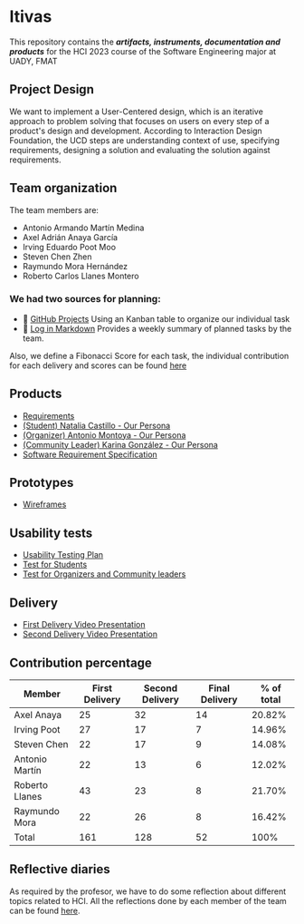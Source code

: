 # Itivas

This repository contains the **_artifacts, instruments, documentation and products_** for the HCI 2023 course of the Software Engineering major at UADY, FMAT

## Project Design

We want to implement a User-Centered design, which is an iterative approach to problem solving that focuses on users on every step of a product's design and development. According to Interaction Design Foundation, the UCD steps are understanding context of use, specifying requirements, designing a solution and evaluating the solution against requirements.

## Team organization

The team members are:

- Antonio Armando Martín Medina
- Axel Adrián Anaya García
- Irving Eduardo Poot Moo
- Steven Chen Zhen
- Raymundo Mora Hernández
- Roberto Carlos Llanes Montero

### We had two sources for planning:

- 📅 [GitHub Projects](https://github.com/users/MaddozS/projects/1/views/5) Using an Kanban table to organize our individual task
- 📅 [Log in Markdown](Planning/Planning.md) Provides a weekly summary of planned tasks by the team.

Also, we define a Fibonacci Score for each task, the individual contribution for each delivery and scores can be found [here](Planning/Metrics.md)

## Products

- [Requirements](Artifacts/Requirements.md)
- [(Student) Natalia Castillo - Our Persona](Artifacts/StudentPersona.pdf)
- [(Organizer) Antonio Montoya - Our Persona](Artifacts/EventPlannerPersona.pdf)
- [(Community Leader) Karina González - Our Persona](Artifacts/CommunityLeaderPersona.pdf)
- [Software Requirement Specification](https://docs.google.com/document/d/1ixKyyl27_yUNarjqch0HmAOMek8bJX1Y/edit?usp=sharing&ouid=112688572299281125157&rtpof=true&sd=true)

## Prototypes

- [Wireframes](https://www.figma.com/file/27uvw2CDjEvAWJhQnQGpM4/Itivas?node-id=101%3A227&t=0LNd3COhUHOeVRqO-1)

## Usability tests

- [Usability Testing Plan](https://docs.google.com/document/d/1RlMW1gxT0zSXGGcqSxq8IaHzHp68YocDe69JEFOmYqQ/edit?usp=sharing)
- [Test for Students](https://t.maze.co/163316891?guerilla=true&notrack=true)
- [Test for Organizers and Community leaders](https://t.maze.co/163071637?guerilla=true&notrack=true)

## Delivery

- [First Delivery Video Presentation](https://www.youtube.com/watch?v=l_xnPBCGPp4)
- [Second Delivery Video Presentation](https://youtu.be/mgKs_KRnbRo)

## Contribution percentage

| Member         | First Delivery | Second Delivery | Final Delivery | % of total |
| -------------- | -------------- | --------------- | -------------- | ---------- |
| Axel Anaya     | 25             | 32              | 14             | 20.82%     |
| Irving Poot    | 27             | 17              | 7              | 14.96%     |
| Steven Chen    | 22             | 17              | 9              | 14.08%     |
| Antonio Martín | 22             | 13              | 6              | 12.02%     |
| Roberto Llanes | 43             | 23              | 8              | 21.70%     |
| Raymundo Mora  | 22             | 26              | 8              | 16.42%     |
| Total          | 161            | 128             | 52             | 100%       |

## Reflective diaries

As required by the profesor, we have to do some reflection about different topics related to HCI. All the reflections done by each member of the team can be found [here](https://github.com/MaddozS/hci-fmat/tree/main/Reflections/).
